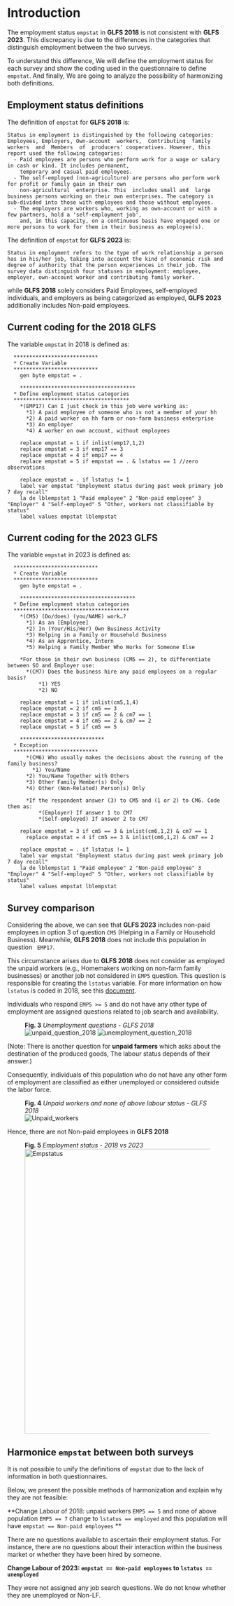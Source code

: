 # Introduction

The employment status ```empstat``` in **GLFS 2018** is not consistent with **GLFS 2023**. This discrepancy is due to the differences in the categories that distinguish employment between the two surveys.

To understand this difference, We will define the employment status for each survey and show the coding used in the questionnaire to define ```empstat```. And finally, We are going to analyze the possibility of harmonizing both definitions.


## Employment status definitions

The definition of ```empstat``` for **GLFS 2018** is:   

``` 
Status in employment is distinguished by the following categories: Employees, Employers, Own-account  workers,  Contributing  family  workers  and  Members  of  producers' cooperatives. However, this report used the following categories: 
  - Paid employees are persons who perform work for a wage or salary in cash or kind. It includes permanent, 
    temporary and casual paid employees.
  - The self-employed (non-agriculture) are persons who perform work for profit or family gain in their own  
    non-agricultural  enterprise. This  includes small and  large  business persons working on their own enterprises. The category is sub-divided into those with employees and those without employees.
  - The employers are workers who, working as own-account or with a few partners, hold a 'self-employment job', 
    and, in this capacity, on a continuous basis have engaged one or more persons to work for them in their business as employee(s).

```
The definition of ```empstat``` for **GLFS 2023** is: 

```
Status in employment refers to the type of work relationship a person has in his/her job, taking into account the kind of economic risk and degree of authority that the person experiences in their job. The survey data distinguish four statuses in employment: employee, employer, own-account worker and contributing family worker.

```

while **GLFS 2018** solely considers Paid Employees, self-employed individuals, and employers as being categorized as employed, **GLFS 2023** additionally includes Non-paid employees.

##  Current coding for the 2018 GLFS

The variable ```empstat``` in 2018 is defined as:

```
  ***************************
  * Create Variable
  ***************************
  	gen byte empstat = .
	
	*************************************
  * Define employment status categories
  *************************************
    *(EMP17) Can I just check in this job were working as:
      *1) A paid employee of someone who is not a member of your hh
      *2) A paid worker on hh farm or non-farm business enterprise
      *3) An employer
      *4) A worker on own account, without employees
  
    replace empstat = 1 if inlist(emp17,1,2)
  	replace empstat = 3 if emp17 == 3
  	replace empstat = 4 if emp17 == 4
  	replace empstat = 5 if empstat == . & lstatus == 1 //zero observations
  
  	replace empstat = . if lstatus != 1
  	label var empstat "Employment status during past week primary job 7 day recall"
  	la de lblempstat 1 "Paid employee" 2 "Non-paid employee" 3 "Employer" 4 "Self-employed" 5 "Other, workers not classifiable by status"
  	label values empstat lblempstat
```

##  Current coding for the 2023 GLFS

The variable ```empstat``` in 2023 is defined as:

```
  ***************************
  * Create Variable
  ***************************
  	gen byte empstat = .
	
	*************************************
  * Define employment status categories
  *************************************
    *(CM5) (Do/does) (you/NAME) work…?
      *1) As an [Employee]
      *2) In (Your/His/Her) Own Business Activity
      *3) Helping in a Family or Household Business
      *4) As an Apprentice, Intern
      *5) Helping a Family Member Who Works for Someone Else

    *For those in their own business (CM5 == 2), to differentiate between SO and Employer use:
      *(CM7) Does the business hire any paid employees on a regular basis?
          *1) YES
          *2) NO
          
    replace empstat = 1 if inlist(cm5,1,4)
    replace empstat = 2 if cm5 == 3
    replace empstat = 3 if cm5 == 2 & cm7 == 1
    replace empstat = 4 if cm5 == 2 & cm7 == 2
    replace empstat = 5 if cm5 == 5
		  
	***************************
  * Exception
  ***************************
	  *(CM6) Who usually makes the decisions about the running of the family business?
    	*1) You/Name
      *2) You/Name Together with Others
      *3) Other Family Member(s) Only
      *4) Other (Non-Related) Person(s) Only
      
	  *If the respondent answer (3) to CM5 and (1 or 2) to CM6. Code them as:
		  *(Employer) If answer 1 to CM7
		  *(Self-employed) If answer 2 to CM7

    replace empstat = 3 if cm5 == 3 & inlist(cm6,1,2) & cm7 == 1
	  replace empstat = 4 if cm5 == 3 & inlist(cm6,1,2) & cm7 == 2
  
  	replace empstat = . if lstatus != 1
  	label var empstat "Employment status during past week primary job 7 day recall"
  	la de lblempstat 1 "Paid employee" 2 "Non-paid employee" 3 "Employer" 4 "Self-employed" 5 "Other, workers not classifiable by status"
  	label values empstat lblempstat
```




## Survey comparison

Considering the above, we can see that **GLFS 2023** includes non-paid employees in option 3 of question ```CM5```  (Helping in a Family or Household Business). Meanwhile, **GLFS 2018** does not include this population in question ``` EMP17```.

This circumstance arises due to **GLFS 2018**  does not consider as employed the unpaid workers (e.g., Homemakers working on non-farm family businesses) or another job not considered in ```EMP5``` question. This question is responsible for creating the ```lstatus``` variable. For more information on how ```lstatus``` is coded in 2018, see this [document](icls19to13.md).

Individuals who respond ```EMP5 >= 5``` and do not have any other type of employment are assigned questions related to job search and availability.


<figure>
  <figcaption><b>Fig. 3</b><i> Unemployment questions - GLFS 2018 </i></figcaption>
   <img src= utilities/unpaid_questions_2018.PNG alt=unpaid_question_2018>
   <img src= utilities/unemployed_questions_2018.PNG alt=unemployment_question_2018>
  
</figure>

(Note: There is another question for **unpaid farmers** which asks about the destination of the produced goods, The labour status depends of their answer.)

Consequently, individuals of this population who do not have any other form of employment are classified as either unemployed or considered outside the labor force.

<figure>
  <figcaption><b>Fig. 4</b><i> Unpaid workers and none of above labour status - GLFS 2018 </i></figcaption>
  <img src= utilities/unpaid_workers.PNG alt=Unpaid_workers>
  
</figure>

Hence, there are not Non-paid employees in **GLFS 2018**

<figure>
  <figcaption><b>Fig. 5</b><i> Employment status - 2018 vs 2023 </i></figcaption>
  <img src= utilities/empstat.PNG alt=Empstatus width=750 height=650>
  
</figure>


## Harmonice ```empstat``` between both surveys

It is not possible to unify the definitions of ```empstat``` due to the lack of information in both questionnaires.

Below, we present the possible methods of harmonization and explain why they are not feasible:

**Change Labour of 2018: unpaid workers ```EMP5 == 5``` and none of above population ```EMP5 == 7```  change to ```lstatus == employed``` and this population will have ```empstat == Non-paid employees``` **

There are no questions available to ascertain their employment status. For instance, there are no questions about their interaction within the business market or whether they have been hired by someone.

**Change Labour of 2023: ```empstat == Non-paid employees```  to ```lstatus == unemployed```**

They were not assigned any job search questions. We do not know whether they are unemployed or Non-LF.


